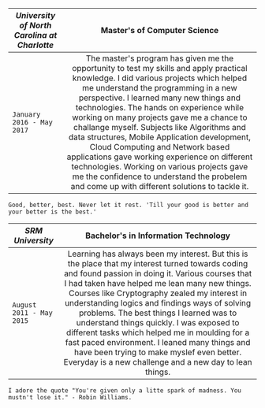 
| _*University of North Carolina at Charlotte*_ | Master's of Computer Science |
| ------------- |:-------------:| 
| `January 2016 - May 2017` | The master's program has given me the opportunity to test my skills and apply practical knowledge. I did various projects which helped me understand the programming in a new perspective. I learned many new things and technologies. The hands on experience while working on many projects gave me a chance to challange myself. Subjects like Algorithms and data structures, Mobile Application development, Cloud Computing and Network based applications gave working experience on different technologies. Working on various projects gave me the confidence to understand the probelem and come up with different solutions to tackle it. |

`Good, better, best. Never let it rest. 'Till your good is better and your better is the best.'`


| _*SRM University*_ | Bachelor's in Information Technology |
| ------------- |:-------------:| 
| `August 2011 - May 2015` | Learning has always been my interest. But this is the place that my interest turned towards coding and found passion in doing it. Various courses that I had taken have helped me lean many new things. Courses like Cryptography zealed my interest in understanding logics and findings ways of solving problems. The best things I learned was to understand things quickly. I was exposed to different tasks which helped me in moulding for a fast paced environment. I leaned many things and have been trying to make myslef even better. Everyday is a new challenge and a new day to lean things. |

`I adore the quote "You're given only a litte spark of madness. You mustn't lose it." - Robin Williams.`
